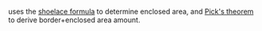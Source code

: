 uses the [shoelace formula](https://en.wikipedia.org/wiki/Shoelace_formula) to determine enclosed area, and [Pick's theorem](https://en.wikipedia.org/wiki/Pick%27s_theorem) to derive border+enclosed area amount.
